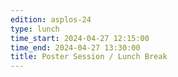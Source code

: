```yaml
---
edition: asplos-24
type: lunch
time_start: 2024-04-27 12:15:00
time_end: 2024-04-27 13:30:00
title: Poster Session / Lunch Break
---
```

  

 
